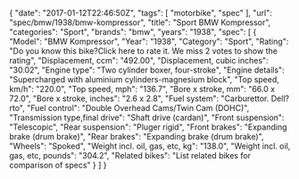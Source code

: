 {
    "date": "2017-01-12T22:46:50Z",
    "tags": [
        "motorbike",
        "spec"
    ],
    "url": "spec\/bmw\/1938\/bmw-kompressor",
    "title": "Sport BMW Kompressor",
    "categories": "Sport",
    "brands": "bmw",
    "years": "1938",
    "spec": [
        {
            "Model": "BMW Kompressor",
            "Year": "1938",
            "Category": "Sport",
            "Rating": "Do you know this bike?Click here to rate it. We miss 2 votes to show the rating",
            "Displacement, ccm": "492.00",
            "Displacement, cubic inches": "30.02",
            "Engine type": "Two cylinder boxer, four-stroke",
            "Engine details": "Supercharged with aluminium cylinders-magnesium  block",
            "Top speed, km\/h": "220.0",
            "Top speed, mph": "136.7",
            "Bore x stroke, mm": "66.0 x 72.0",
            "Bore x stroke, inches": "2.6 x 2.8",
            "Fuel system": "Carburettor. Dell?rto",
            "Fuel control": "Double Overhead Cams\/Twin Cam (DOHC)",
            "Transmission type,final drive": "Shaft drive (cardan)",
            "Front suspension": "Telescopic",
            "Rear suspension": "Pluger rigid",
            "Front brakes": "Expanding brake (drum brake)",
            "Rear brakes": "Expanding brake (drum brake)",
            "Wheels": "Spoked",
            "Weight incl. oil, gas, etc, kg": "138.0",
            "Weight incl. oil, gas, etc, pounds": "304.2",
            "Related bikes": "List related bikes for comparison of specs"
        }
    ]
}